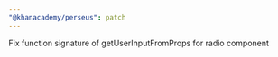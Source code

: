 ```yaml
---
"@khanacademy/perseus": patch
---
```


Fix function signature of getUserInputFromProps for radio component
